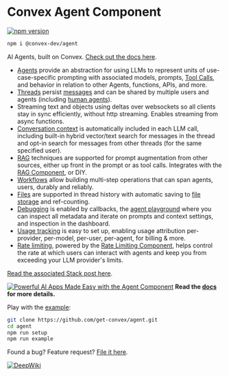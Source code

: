 # Convex Agent Component

[![npm version](https://badge.fury.io/js/@convex-dev%2fagent.svg)](https://badge.fury.io/js/@convex-dev%2fagent)

```sh
npm i @convex-dev/agent
```

<!-- START: Include on https://convex.dev/components -->

AI Agents, built on Convex.
[Check out the docs here](https://docs.convex.dev/agents).

- [Agents](./docs/getting-started.mdx) provide an abstraction for using LLMs to
  represent units of use-case-specific prompting with associated models,
  prompts, [Tool Calls](./docs/tools.mdx), and behavior in relation to other
  Agents, functions, APIs, and more.
- [Threads](./docs/threads.mdx) persist [messages](./docs/messages.mdx) and can be
  shared by multiple users and agents (including
  [human agents](./docs/human-agents.mdx)).
- Streaming text and objects using deltas over websockets so all clients stay in
  sync efficiently, without http streaming. Enables streaming from async
  functions.
- [Conversation context](./docs/context.mdx) is automatically included in each
  LLM call, including built-in hybrid vector/text search for messages in the
  thread and opt-in search for messages from other threads (for the same
  specified user).
- [RAG](./docs/rag.mdx) techniques are supported for prompt augmentation from
  other sources, either up front in the prompt or as tool calls. Integrates with
  the [RAG Component](https://www.convex.dev/components/rag), or DIY.
- [Workflows](./docs/workflows.mdx) allow building multi-step operations that can
  span agents, users, durably and reliably.
- [Files](./docs/files.mdx) are supported in thread history with automatic saving
  to [file storage](https://docs.convex.dev/file-storage) and ref-counting.
- [Debugging](./docs/debugging.mdx) is enabled by callbacks, the
  [agent playground](./docs/playground.mdx) where you can inspect all metadata
  and iterate on prompts and context settings, and inspection in the dashboard.
- [Usage tracking](./docs/usage-tracking.mdx) is easy to set up, enabling usage
  attribution per-provider, per-model, per-user, per-agent, for billing & more.
- [Rate limiting](./docs/rate-limiting.mdx), powered by the
  [Rate Limiting Component](https://www.convex.dev/components/rate-limiting),
  helps control the rate at which users can interact with agents and keep you
  from exceeding your LLM provider's limits.

[Read the associated Stack post here](https://stack.convex.dev/ai-agents).

[![Powerful AI Apps Made Easy with the Agent Component](https://thumbs.video-to-markdown.com/b323ac24.jpg)](https://youtu.be/tUKMPUlOCHY)
**Read the [docs](https://docs.convex.dev/agents) for more details.**

Play with the [example](./example/):

```sh
git clone https://github.com/get-convex/agent.git
cd agent
npm run setup
npm run example
```

Found a bug? Feature request?
[File it here](https://github.com/get-convex/agent/issues).

<!-- END: Include on https://convex.dev/components -->

[![DeepWiki](https://deepwiki.com/badge.svg)](https://deepwiki.com/get-convex/agent)
